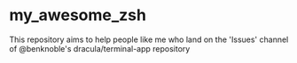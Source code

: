 # my_awesome_zsh
This repository aims to help people like me who land on the 'Issues' channel of @benknoble's dracula/terminal-app repository
